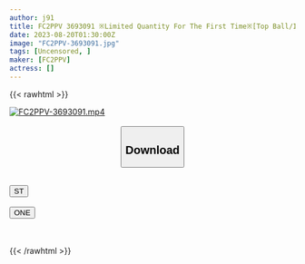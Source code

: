 ```yaml
---
author: j91
title: FC2PPV 3693091 ※Limited Quantity For The First Time※[Top Ball/Individual Shooting] Zuko Project Former Idol Cafe Clerk Mana 21 Years Old E Cup Beautiful Big Tits Daughter And Gachi Sex [cen]
date: 2023-08-20T01:30:00Z
image: "FC2PPV-3693091.jpg"
tags: [Uncensored, ]
maker: [FC2PPV]
actress: []
---
```



{{< rawhtml >}}

<div class="video" data-videoid="ao6yvmvrk3Cx4Qv">
    <a href="javascript:;">
        <img src="https://my.j91.asia/posts/FC2PPV-3693091/FC2PPV-3693091.jpg" width="WIDTH" height="HEIGHT" alt="FC2PPV-3693091.mp4" loading="lazy">
    </a>
</div>

<script type="text/javascript" src="https://j91.asia/asset/on-demand-st.js"></script>

<br>
  <link rel="stylesheet" href="https://j91.asia/asset/bs5.css">
  
  <center>
  <button class="btn btn-primary" type="button" data-bs-toggle="collapse" data-bs-target=".multi-collapse" aria-expanded="false" aria-controls="multiCollapseExample1 multiCollapseExample2"><h2>Download</h2></button></center>
</p>
<div class="row">
  <div class="col">
    <div class="collapse multi-collapse" id="multiCollapseExample1">
      <div class="card card-body">
	      	      <br>
<div class="buttons">  
<a href="https://streamtape.to/v/ao6yvmvrk3Cx4Qv"><button class="btn-hover color-3"><i class="fa fa-download"></i> ST</button></a></div>
    </div>
  </div>
</div>
  <div class="col">
    <div class="collapse multi-collapse" id="multiCollapseExample2">
      <div class="card card-body">
	      <br>
<div class="buttons">
    <a href="https://oneupload.to/d23c8iyohp9d"><button class="btn-hover color-9"><i class="fa fa-download"></i> ONE</button></a></div>
<br><br>
      </div>
    </div>
  </div>
</div>

{{< /rawhtml >}}